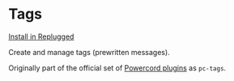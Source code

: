 # Tags

[Install in Replugged](https://replugged.dev/install?url=replugged-org/tags)

 Create and manage tags (prewritten messages).

Originally part of the official set of [Powercord plugins](https://github.com/powercord-org/powercord/tree/v2/src/Powercord/plugins) as `pc-tags`.
